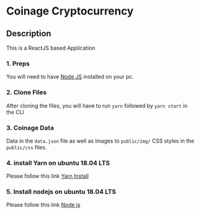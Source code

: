 # Coinage Cryptocurrency 
## Description
This is a ReactJS based Application
### 1. Preps
You will need to have <a href="https://nodejs.org/">Node JS</a> installed on your pc. 

### 2. Clone Files
After cloning the files, you will have to run ```yarn``` followed by ```yarn start``` in the CLI
### 3. Coinage Data 
Data in the ```data.json``` file as well as images to ```public/img/```
CSS styles in the ```public/css``` files.

### 4. install Yarn on ubuntu 18.04 LTS 
Please follow this link <a href="https://www.hostinger.com/tutorials/how-to-install-yarn-on-ubuntu/">Yarn Install</a>

### 5. Install nodejs on ubuntu 18.04 LTS 
Please follow this link <a href="https://www.digitalocean.com/community/tutorials/how-to-install-node-js-on-ubuntu-18-04">Node js </a>


